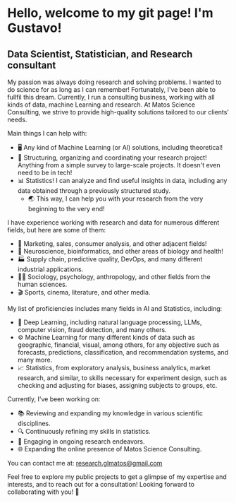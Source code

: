 <!--
[![Anurag's GitHub stats](https://github-readme-stats.vercel.app/api?username=GustaMatos0)](https://github.com/anuraghazra/github-readme-stats)

[![Top Langs](https://github-readme-stats.vercel.app/api/top-langs/?username=GustaMatos0)](https://github.com/anuraghazra/github-readme-stats)

-->
# Hello, welcome to my git page! I'm Gustavo!

## Data Scientist, Statistician, and Research consultant

My passion was always doing research and solving problems. I wanted to do science for as long as I can remember!
Fortunately, I've been able to fullfil this dream. Currently, I run a consulting business, working with all kinds of data, machine Learning and research.
At Matos Science Consulting, we strive to provide high-quality solutions tailored to our clients' needs.

Main things I can help with:

- 🖥️ Any kind of Machine Learning (or AI) solutions, including theoretical!
- 🔎 Structuring, organizing and coordinating your research project! Anything from a simple survey to large-scale projects. It doesn't even need to be in tech!
- 📊 Statistics! I can analyze and find useful insights in data, including any data obtained through a previously structured study.
  - 🌏 This way, I can help you with your research from the very beginning to the very end!

I have experience working with research and data for numerous different fields, but here are some of them:

- 💼 Marketing, sales, consumer analysis, and other adjacent fields!
- 🧠 Neuroscience, bioinformatics, and other areas of biology and health!
- 🏭 Supply chain, predictive quality, DevOps, and many different industrial applications.
- 🧑‍🏫 Sociology, psychology, anthropology, and other fields from the human sciences.
- 🎬 Sports, cinema, literature, and other media.

My list of proficiencies includes many fields in AI and Statistics, including:

- 🤖 Deep Learning, including natural language processing, LLMs, computer vision, fraud detection, and many others.
- ⚙ Machine Learning for many different kinds of data such as geographic, financial, visual, among others, for any objective such as forecasts, predictions, classification, and recommendation systems, and many more.
- 📈 Statistics, from exploratory analysis, business analytics, market research, and similar, to skills necessary for experiment design, such as checking and adjusting for biases, assigning subjects to groups, etc.

Currently, I've been working on:

- 📚 Reviewing and expanding my knowledge in various scientific disciplines.
- 🔍 Continuously refining my skills in statistics.
- 🧪 Engaging in ongoing research endeavors.
- 🌐 Expanding the online presence of Matos Science Consulting.

You can contact me at: research.glmatos@gmail.com

Feel free to explore my public projects to get a glimpse of my expertise and interests, and to reach out for a consultation! Looking forward to collaborating with you! 🚀
<!--
**GustaMatos0/GustaMatos0** is a ✨ _special_ ✨ repository because its `README.md` (this file) appears on your GitHub profile.

Here are some ideas to get you started:

- 🔭 I’m currently working on ...
- 🌱 I’m currently learning ...
- 👯 I’m looking to collaborate on ...
- 🤔 I’m looking for help with ...
- 💬 Ask me about ...
- 📫 How to reach me: ...
- 😄 Pronouns: ...
- ⚡ Fun fact: ...
-->
